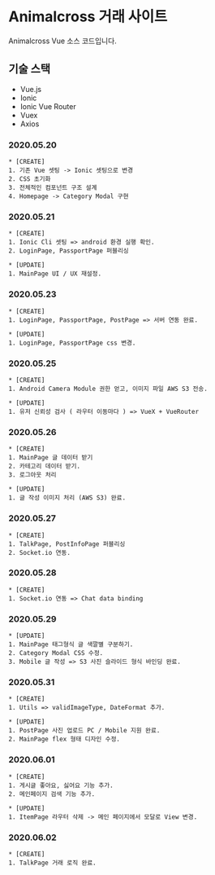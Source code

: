 # Animalcross 거래 사이트

Animalcross Vue 소스 코드입니다.

## 기술 스택

- Vue.js 
- Ionic
- Ionic Vue Router
- Vuex
- Axios

### 2020.05.20
```
* [CREATE]
1. 기존 Vue 셋팅 -> Ionic 셋팅으로 변경
2. CSS 초기화
3. 전체적인 컴포넌트 구조 설계
4. Homepage -> Category Modal 구현
```

### 2020.05.21
```
* [CREATE]
1. Ionic Cli 셋팅 => android 환경 실행 확인.
2. LoginPage, PassportPage 퍼블리싱

* [UPDATE]
1. MainPage UI / UX 재설정.
```

### 2020.05.23
```
* [CREATE]
1. LoginPage, PassportPage, PostPage => 서버 연동 완료.

* [UPDATE]
1. LoginPage, PassportPage css 변경.
```

### 2020.05.25
```
* [CREATE]
1. Android Camera Module 권한 얻고, 이미지 파일 AWS S3 전송.

* [UPDATE]
1. 유저 신뢰성 검사 ( 라우터 이동마다 ) => VueX + VueRouter
```

### 2020.05.26
```
* [CREATE]
1. MainPage 글 데이터 받기
2. 카테고리 데이터 받기.
3. 로그아웃 처리

* [UPDATE]
1. 글 작성 이미지 처리 (AWS S3) 완료. 
```

### 2020.05.27
```
* [CREATE]
1. TalkPage, PostInfoPage 퍼블리싱
2. Socket.io 연동.
```

### 2020.05.28
```
* [CREATE]
1. Socket.io 연동 => Chat data binding
```

### 2020.05.29
```
* [UPDATE]
1. MainPage 태그형식 글 색깔별 구분하기.
2. Category Modal CSS 수정.
3. Mobile 글 작성 => S3 사진 슬라이드 형식 바인딩 완료.
```

### 2020.05.31
```
* [CREATE]
1. Utils => validImageType, DateFormat 추가.

* [UPDATE]
1. PostPage 사진 업로드 PC / Mobile 지원 완료.
2. MainPage flex 형태 디자인 수정.
```

### 2020.06.01
```
* [CREATE]
1. 게시글 좋아요, 싫어요 기능 추가.
2. 메인페이지 검색 기능 추가.

* [UPDATE]
1. ItemPage 라우터 삭제 -> 메인 페이지에서 모달로 View 변경.
```

### 2020.06.02
```
* [CREATE]
1. TalkPage 거래 로직 완료.
```